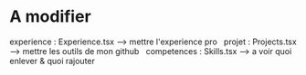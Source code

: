 # A modifier

experience : Experience.tsx --> mettre l'experience pro
&nbsp;
projet : Projects.tsx --> mettre les outils de mon github
&nbsp;
competences : Skills.tsx --> a voir quoi enlever & quoi rajouter

